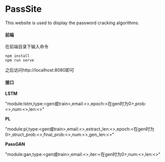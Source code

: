 # PassSite
This website is used to display the password cracking algorithms.



#### 前端

在前端目录下输入命令

```
npm install
npm run serve
```

之后访问http://localhost:8080即可



#### 接口

**LSTM**

"module:lstm,type:\<gen或train\>,email:\<>,epoch:<在gen时为0>,prob:<>,num:<>,len:<>"

**PL**

"module:pl,type:\<gen或train\>,email:<>,extract_len:<>,epoch:<在gen时为0>,struct_prob:<>,final_prob:<>,num:<>,gen_len:<>"

**PassGAN**

"module:gan,type:\<gen或train\>,email:<>,iter:<在gen时为0>,num:<>,len:<>"

